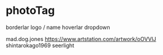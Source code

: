 # photoTag

borderlar
logo / name
hoverlar
dropdown

mad.dog.jones
https://www.artstation.com/artwork/oOVVlJ
shintarokago1969
seerlight
